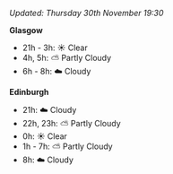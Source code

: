 *Updated: Thursday 30th November 19:30*

**Glasgow**

* 21h - 3h: :sunny: Clear
* 4h, 5h: :partly_sunny: Partly Cloudy
* 6h - 8h: :cloud: Cloudy

**Edinburgh**

* 21h: :cloud: Cloudy
* 22h, 23h: :partly_sunny: Partly Cloudy
* 0h: :sunny: Clear
* 1h - 7h: :partly_sunny: Partly Cloudy
* 8h: :cloud: Cloudy
